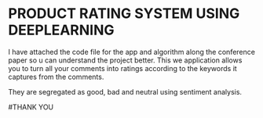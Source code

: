 # PRODUCT RATING SYSTEM USING DEEPLEARNING

I have attached the code file for the app and algorithm along the conference paper so u can understand the project better. This we application allows you to turn all your comments into ratings 
according to the keywords it captures from the comments.

They are segregated as good, bad and neutral using sentiment analysis.

#THANK YOU
